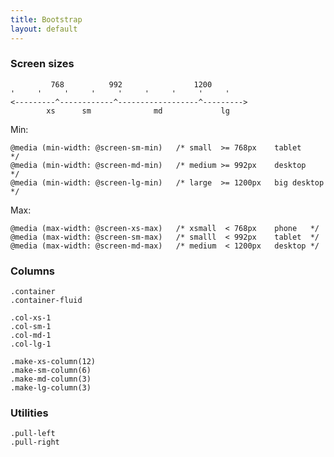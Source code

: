 ```yaml
---
title: Bootstrap
layout: default
---
```


### Screen sizes

             768          992                1200
    '     '     '     '     '     '     '     '     '
    <---------^------------^------------------^--------->
            xs      sm              md             lg

Min:

    @media (min-width: @screen-sm-min)   /* small  >= 768px    tablet      */
    @media (min-width: @screen-md-min)   /* medium >= 992px    desktop     */
    @media (min-width: @screen-lg-min)   /* large  >= 1200px   big desktop */

Max:

    @media (max-width: @screen-xs-max)   /* xsmall  < 768px    phone   */
    @media (max-width: @screen-sm-max)   /* smalll  < 992px    tablet  */
    @media (max-width: @screen-md-max)   /* medium  < 1200px   desktop */

### Columns

    .container
    .container-fluid

    .col-xs-1
    .col-sm-1
    .col-md-1
    .col-lg-1

    .make-xs-column(12)
    .make-sm-column(6)
    .make-md-column(3)
    .make-lg-column(3)

### Utilities

    .pull-left
    .pull-right
